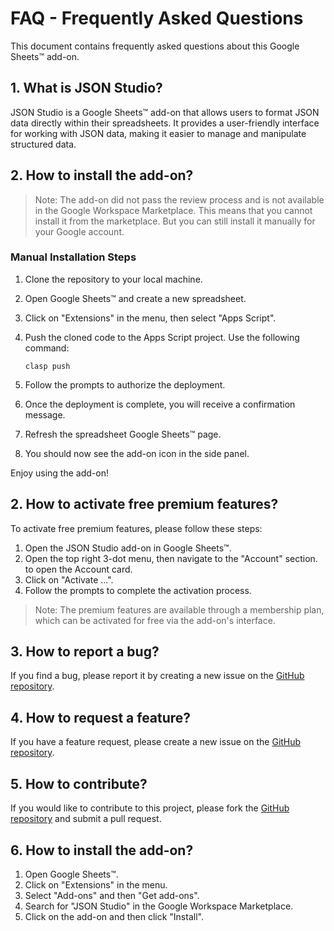# FAQ - Frequently Asked Questions

This document contains frequently asked questions about this Google Sheets™ add-on.

## 1. What is JSON Studio?

JSON Studio is a Google Sheets™ add-on that allows users to format JSON data directly within their spreadsheets. It provides a user-friendly interface for working with JSON data, making it easier to manage and manipulate structured data.

## 2. How to install the add-on?

> Note: The add-on did not pass the review process and is not available in the Google Workspace Marketplace.
> This means that you cannot install it from the marketplace.
> But you can still install it manually for your Google account.

### Manual Installation Steps

1. Clone the repository to your local machine.
2. Open Google Sheets™ and create a new spreadsheet.
3. Click on "Extensions" in the menu, then select "Apps Script".
4. Push the cloned code to the Apps Script project. Use the following command:

   ```
   clasp push
   ```

5. Follow the prompts to authorize the deployment.
6. Once the deployment is complete, you will receive a confirmation message.
7. Refresh the spreadsheet Google Sheets™ page.
8. You should now see the add-on icon in the side panel.

Enjoy using the add-on!

## 2. How to activate free premium features?

To activate free premium features, please follow these steps:

1. Open the JSON Studio add-on in Google Sheets™.
2. Open the top right 3-dot menu, then navigate to the "Account" section. to open the Account card.
3. Click on "Activate ...".
4. Follow the prompts to complete the activation process.

> Note: The premium features are available through a membership plan, which can be activated for free via the add-on's interface.

## 3. How to report a bug?

If you find a bug, please report it by creating a new issue on the [GitHub repository](https://github.com/ilanlal/ss-json-editor/issues).

## 4. How to request a feature?

If you have a feature request, please create a new issue on the [GitHub repository](https://www.github.com/ilanlal/ss-json-editor/issues).

## 5. How to contribute?

If you would like to contribute to this project, please fork the [GitHub repository](https://www.github.com/ilanlal/ss-json-editor) and submit a pull request.

## 6. How to install the add-on?

1. Open Google Sheets™.
2. Click on "Extensions" in the menu.
3. Select "Add-ons" and then "Get add-ons".
4. Search for "JSON Studio" in the Google Workspace Marketplace.
5. Click on the add-on and then click "Install".
